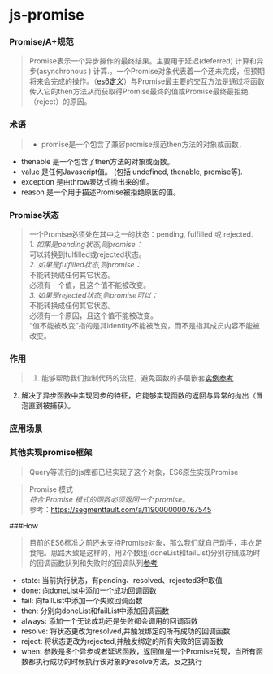 # js-promise

### Promise/A+规范
> Promise表示一个异步操作的最终结果。主要用于延迟(deferred) 计算和异步(asynchronous ) 计算.。一个Promise对象代表着一个还未完成，但预期将来会完成的操作。（[es6定义][2]）与Promise最主要的交互方法是通过将函数传入它的then方法从而获取得Promise最终的值或Promise最终最拒绝（reject）的原因。



### 术语
> * promise是一个包含了兼容promise规范then方法的对象或函数，
* thenable 是一个包含了then方法的对象或函数。
* value 是任何Javascript值。 (包括 undefined, thenable, promise等).
* exception 是由throw表达式抛出来的值。
* reason 是一个用于描述Promise被拒绝原因的值。

###  Promise状态
> 一个Promise必须处在其中之一的状态：pending, fulfilled 或 rejected.  
  *1. 如果是pending状态,则promise：*  
   可以转换到fulfilled或rejected状态。  
  *2. 如果是fulfilled状态,则promise：*  
    不能转换成任何其它状态。  
    必须有一个值，且这个值不能被改变。  
  *3. 如果是rejected状态,则promise可以：*  
    不能转换成任何其它状态。  
    必须有一个原因，且这个值不能被改变。  
”值不能被改变”指的是其identity不能被改变，而不是指其成员内容不能被改变。


### 作用
> 1. 能够帮助我们控制代码的流程，避免函数的多层嵌套[实例参考][1]
  2. 解决了异步函数中实现同步的特征，它能够实现函数的返回与异常的抛出（冒泡直到被捕获）。

### 应用场景


  
### 其他实现promise框架
> Query等流行的js库都已经实现了这个对象，ES6原生实现Promise



 >Promise 模式  
   *符合 Promise 模式的函数必须返回一个 promise。*  
   参考：https://segmentfault.com/a/1190000000767545

###How
>目前的ES6标准之前还未支持Promise对象，那么我们就自己动手，丰衣足食吧。思路大致是这样的，用2个数组(doneList和failList)分别存储成功时的回调函数队列和失败时的回调队列[参考][1]
* state: 当前执行状态，有pending、resolved、rejected3种取值
* done: 向doneList中添加一个成功回调函数
* fail: 向failList中添加一个失败回调函数
* then: 分别向doneList和failList中添加回调函数
* always: 添加一个无论成功还是失败都会调用的回调函数
* resolve: 将状态更改为resolved,并触发绑定的所有成功的回调函数
* reject: 将状态更改为rejected,并触发绑定的所有失败的回调函数
* when: 参数是多个异步或者延迟函数，返回值是一个Promise兑现，当所有函数都执行成功的时候执行该对象的resolve方法，反之执行



[1]: https://segmentfault.com/a/1190000000684654#articleHeader1
[2]: https://developer.mozilla.org/zh-CN/docs/Web/JavaScript/Reference/Global_Objects/Promise

